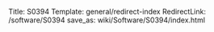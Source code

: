 Title: S0394
Template: general/redirect-index
RedirectLink: /software/S0394
save_as: wiki/Software/S0394/index.html